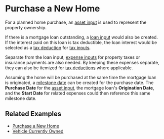 # Purchase a New Home

For a planned home purchase, an [asset input][1] is used to represent the property ownership. 

If there is a mortgage loan outstanding, a  [loan input][2] would also be created. If the interest paid on this loan is tax deductible, the loan interest would be selected as a [tax deduction][8] for [tax inputs][5].

Separate from the loan input, [expense inputs][4] for property taxes or insurance payments are also needed. By keeping these expenses separate, they can also be itemized for [tax deductions][8] where applicable.

Assuming the home will be purchased at the same time the mortgage loan is originated, a [milestone date][3] can be created for the purchase date. The __Purchase Date__ for the [asset input][1], the mortgage loan's __Origination Date__, and the __Start Date__ for related expenses could then reference this same milestone date.

## Related Examples

* [Purchase a New Home][7]
* [Vehicle Currently Owned][6]

[1]:asset.html
[2]:loan.html
[3]:milestoneDate.html
[4]:expense.html
[5]:tax.html
[6]:recipeExistingVehicle.html
[7]:recipeNewHouse.html
[8]:taxDeductions.html